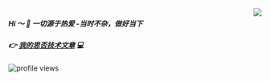 <img align="right" src="https://github-readme-stats.vercel.app/api?username=booms21&show_icons=true&include_all_commits=true?count_private=true?include_all_commits=true&theme=vue" />

##### Hi ～ 👋      一切源于热爱    -当时不杂，做好当下

##### 👉  <a href="https://segmentfault.com/u/luoyangzuichanganxing">我的思否技术文章</a>  💻

![profile views](https://komarev.com/ghpvc/?username=booms21&style=plastic)
